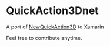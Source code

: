 QuickAction3Dnet
================

A port of [NewQuickAction3D](https://github.com/lorensiuswlt/NewQuickAction3D) to Xamarin

Feel free to contribute anytime.
